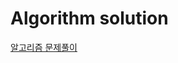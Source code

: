 # Algorithm solution

[알고리즘 문제풀이](https://velog.io/@eehwan/series/%EC%95%8C%EA%B3%A0%EB%A6%AC%EC%A6%98-%EB%AC%B8%EC%A0%9C%ED%92%80%EC%9D%B4)